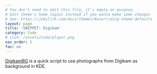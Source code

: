 ```yaml
---
# You don't need to edit this file, it's empty on purpose.
# Edit theme's home layout instead if you wanna make some changes
# See: https://jekyllrb.com/docs/themes/#overriding-theme-defaults
layout: page
title: 'SNIPPET: Digikam'
category: Code
# icon: /assets/Code/player.png
nav_order: 1
fav: on
---
```

[DigikamBG](https://gitlab.com/snippets/1826329) is a quick script to use photographs from Digikam as background in KDE.
